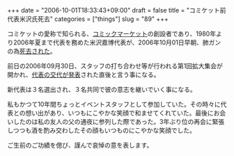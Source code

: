 +++
date = "2006-10-01T18:33:43+09:00"
draft = false
title = "コミケット前代表米沢氏死去"
categories = ["things"]
slug = "89"
+++

コミケットの愛称で知られる、<a href="https://www.comiket.co.jp">コミックマーケット</a>の創設者であり、1980年より2006年夏まで代表を務めた米沢嘉博代表が、2006年10月01日早朝、肺ガンの為<a href="https://www.comiket.co.jp/info-c/C71/061001.html">死去された</a>。

前日の2006年09月30日、スタッフの打ち合わせ等が行われる第1回拡大集会が開かれ、<a href="https://www.comiket.co.jp/info-c/C71/060930.html">代表の交代が発表</a>された直後と言う事になる。
<!--more-->
新代表は３名選出され、３名共同で彼の意志を継いでいく事になる。

私もかつて10年間ちょっとイベントスタッフとして参加していた。その時々に代表との想い出があり、いつもにこやかな笑顔で和ませてくれていた。最後にお会いしたのは私の友人の父の通夜に参列した際であった。3年ぶり位の再会に緊張しつつも酒を酌み交わしたその顔もいつものにこやかな笑顔でした。

ご生前のご功績を偲び、謹んで哀悼の意を表します。
